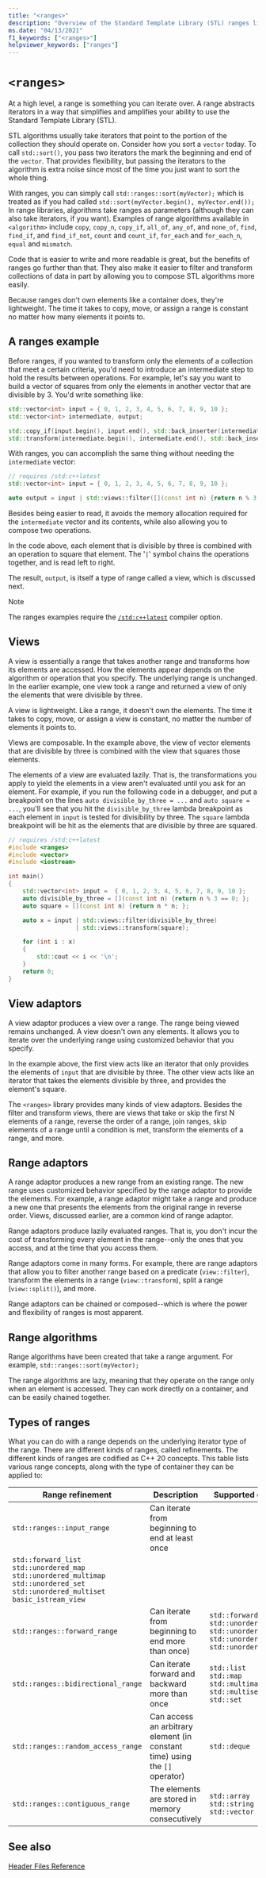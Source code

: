 ```yaml
---
title: "<ranges>"
description: "Overview of the Standard Template Library (STL) ranges library"
ms.date: "04/13/2021"
f1_keywords: ["<ranges>"]
helpviewer_keywords: ["ranges"]
---
```


# `<ranges>`

At a high level, a range is something you can iterate over. A range abstracts iterators in a way that simplifies and amplifies your ability to use the Standard Template Library (STL).

STL algorithms usually take iterators that point to the portion of the collection they should operate on. Consider how you sort a `vector` today. To call `std::sort()`, you pass two iterators the mark the beginning and end of the `vector`. That provides flexibility, but passing the iterators to the algorithm is extra noise since most of the time you just want to sort the whole thing.

With ranges, you can simply call `std::ranges::sort(myVector);` which is treated as if you had called `std::sort(myVector.begin(), myVector.end());` In range libraries, algorithms take ranges as parameters (although they can also take iterators, if you want). Examples of range algorithms available in `<algorithm>` include `copy`, `copy_n`, `copy_if`, `all_of`, `any_of`, and `none_of`, `find`, `find_if`, and `find_if_not`, `count` and `count_if`, `for_each` and `for_each_n`, `equal` and `mismatch`.

Code that is easier to write and more readable is great, but the benefits of ranges go further than that. They also make it easier to filter and transform collections of data in part by allowing you to compose STL algorithms more easily.

Because ranges don't own elements like a container does, they're lightweight. The time it takes to copy, move, or assign a range is constant no matter how many elements it points to.

## A ranges example

Before ranges, if you wanted to transform only the elements of a collection that meet a certain criteria, you'd need to introduce an intermediate step to hold the results between operations. For example, let's say you want to build a vector of squares from only the elements in another vector that are divisible by 3. You'd write something like:

```cpp
std::vector<int> input = { 0, 1, 2, 3, 4, 5, 6, 7, 8, 9, 10 };
std::vector<int> intermediate, output;

std::copy_if(input.begin(), input.end(), std::back_inserter(intermediate), [](const int i) { return i%3 == 0; });
std::transform(intermediate.begin(), intermediate.end(), std::back_inserter(output), [](const int i) {return i*i; });
```

With ranges, you can accomplish the same thing without needing the `intermediate` vector:

```cpp
// requires /std:c++latest
std::vector<int> input = { 0, 1, 2, 3, 4, 5, 6, 7, 8, 9, 10 };

auto output = input | std::views::filter([](const int n) {return n % 3 == 0; }) | std::views::transform([](const int n) {return n * n; });
```  

Besides being easier to read, it avoids the memory allocation required for the `intermediate` vector and its contents, while also allowing you to compose two operations.

In the code above, each element that is divisible by three is combined with an operation to square that element. The '`|`' symbol chains the operations together, and is read left to right.

The result, `output`, is itself a type of range called a view, which is discussed next.

> [!NOTE]
> The ranges examples require the [`/std:c++latest`](../build/reference/std-specify-language-standard-version.md) compiler option.

## Views

A view is essentially a range that takes another range and transforms how its elements are accessed. How the elements appear depends on the algorithm or operation that you specify. The underlying range is unchanged. In the earlier example, one view took a range and returned a view of only the elements that were divisible by three.

A view is lightweight. Like a range, it doesn't own the elements. The time it takes to copy, move, or assign a view is constant, no matter the number of elements it points to.

Views are composable. In the example above, the view of vector elements that are divisible by three is combined with the view that squares those elements.

The elements of a view are evaluated lazily. That is, the transformations you apply to yield the elements in a view aren't evaluated until you ask for an element. For example, if you run the following code in a debugger, and put a breakpoint on the lines `auto divisible_by_three = ...` and `auto square =  ...`, you'll see that you hit the `divisible_by_three` lambda breakpoint as each element in `input` is tested for divisibility by three. The `square` lambda breakpoint will be hit as the elements that are divisible by three are squared.

```cpp
// requires /std:c++latest
#include <ranges>
#include <vector>
#include <iostream>

int main()
{
    std::vector<int> input =  { 0, 1, 2, 3, 4, 5, 6, 7, 8, 9, 10 };
    auto divisible_by_three = [](const int n) {return n % 3 == 0; };
    auto square = [](const int n) {return n * n; };

    auto x = input | std::views::filter(divisible_by_three)
                   | std::views::transform(square);

    for (int i : x)
    {
        std::cout << i << '\n';
    }
    return 0;
}
```

## View adaptors

A view adaptor produces a view over a range. The range being viewed remains unchanged. A view doesn't own any elements. It allows you to iterate over the underlying range using customized behavior that you specify.

In the example above, the first view acts like an iterator that only provides the elements of `input` that are divisible by three. The other view acts like an iterator that takes the elements divisible by three, and provides the element's square.

The `<ranges>` library provides many kinds of view adaptors. Besides the filter and transform views, there are views that take or skip the first N elements of a range, reverse the order of a range, join ranges, skip elements of a range until a condition is met, transform the elements of a range, and more.

## Range adaptors

A range adaptor produces a new range from an existing range. The new range uses customized behavior specified by the range adaptor to provide the elements. For example, a range adaptor might take a range and produce a new one that presents the elements from the original range in reverse order. Views, discussed earlier, are a common kind of range adaptor.

Range adaptors produce lazily evaluated ranges. That is, you don't incur the cost of transforming every element in the range--only the ones that you access, and at the time that you access them.

Range adaptors come in many forms. For example, there are range adaptors that allow you to filter another range based on a predicate (`view::filter`), transform the elements in a range (`view::transform`), split a range (`view::split()`), and more.

Range adaptors can be chained or composed--which is where the power and flexibility of ranges is most apparent.

## Range algorithms

Range algorithms have been created that take a range argument. For example, `std::ranges::sort(myVector);`

The range algorithms are lazy, meaning that they operate on the range only when an element is accessed. They can work directly on a container, and can be easily chained together.

## Types of ranges

What you can do with a range depends on the underlying iterator type of the range. There are different kinds of ranges, called refinements. The different kinds of ranges are codified as C++ 20 concepts. This table lists various range concepts, along with the type of container they can be applied to:

| Range refinement | Description | Supported containers |
|--|--|--|
| `std::ranges::input_range` | Can iterate from beginning to end at least once | 
|`std::forward_list`<br>`std::unordered_map`<br>`std::unordered_multimap`<br>`std::unordered_set`<br>`std::unordered_multiset`<br>`basic_istream_view` | 
| `std::ranges::forward_range` | Can iterate from beginning to end more than once) | `std::forward_list`<br>`std::unordered_map`<br>`std::unordered_multimap`<br>`std::unordered_set`<br>`std::unordered_multiset` |
| `std::ranges::bidirectional_range` | Can iterate forward and backward more than once | `std::list`<br>`std::map`<br>`std::multimap`<br>`std::multiset`<br>`std::set`|
| `std::ranges::random_access_range` | Can access an arbitrary element (in constant time) using the `[]` operator) | `std::deque` |
| `std::ranges::contiguous_range` | The elements are stored in memory consecutively | `std::array`<br>`std::string`<br>`std::vector` |

## See also

[Header Files Reference](../standard-library/cpp-standard-library-header-files.md)